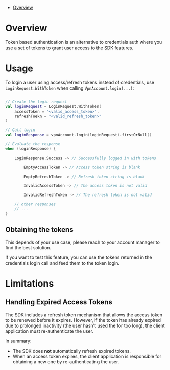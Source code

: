 <!-- TOC -->

* [Overview](#overview)

<!-- TOC -->

# Overview

Token based authentication is an alternative to credentials auth where you use a set of tokens to
grant user access to the SDK features.

# Usage

To login a user using access/refresh tokens instead of credentials, use `LoginRequest.WithToken`
when calling `VpnAccount.login(...)`:

```kotlin

// Create the login request
val loginRequest = LoginRequest.WithToken(
    accessToken = "<valid_access_token>",
    refreshToekn = "<valid_refresh_token>"
)

// Call login
val loginResponse = vpnAccount.login(loginRequest).firstOrNull()

// Evaluate the response
when (loginResponse) {

    LoginResponse.Success -> // Successfully logged in with tokens

        EmptyAccessToken -> // Access token string is blank

        EmptyRefreshToken -> // Refresh token string is blank

        InvalidAccessToken -> // The access token is not valid

        InvalidRefreshToken -> // The refresh token is not valid

    // other responses
    // ...
}
```

## Obtaining the tokens

This depends of your use case, please reach to your account manager to find the best solution.

If you want to test this feature, you can use the tokens returned in the credentials login call and
feed them to the token login.

# Limitations

## Handling Expired Access Tokens

The SDK includes a refresh token mechanism that allows the access token to be renewed before it
expires. However, if the token has already expired due to prolonged inactivity
(the user hasn't used the for too long), the client application must re-authenticate the user.

In summary:

- The SDK does **not** automatically refresh expired tokens.
- When an access token expires, the client application is responsible for obtaining a new one by
  re-authenticating the user.

